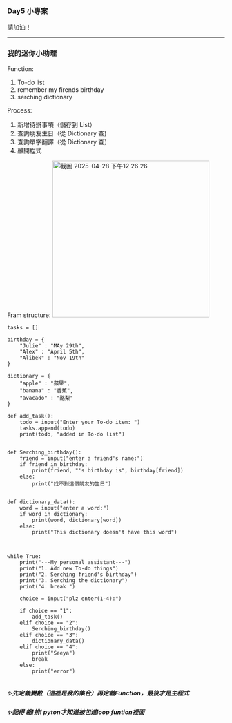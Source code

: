 ### Day5 小專案

請加油！

---
### 我的迷你小助理
Function: 
1. To-do list
2. remember my firends birthday
3. serching dictionary

Process:
1. 新增待辦事項（儲存到 List）
2. 查詢朋友生日（從 Dictionary 查)
3. 查詢單字翻譯（從 Dictionary 查）
4. 離開程式

Fram structure:
<img width="363" alt="截圖 2025-04-28 下午12 26 26" src="https://github.com/user-attachments/assets/19df328a-fae6-4618-8c91-aa4133588361" />

```
tasks = []
    
birthday = {
    "Julie" : "MAy 29th",
    "Alex" : "April 5th",
    "Alibek" : "Nov 19th"
}

dictionary = {
    "apple" : "蘋果",
    "banana" : "香蕉",
    "avacado" : "酪梨"
}

def add_task():
    todo = input("Enter your To-do item: ")
    tasks.append(todo)
    print(todo, "added in To-do list")


def Serching_birthday():
    friend = input("enter a friend's name:")
    if friend in birthday:
        print(friend, "'s birthday is", birthday[friend])
    else:
        print("找不到這個朋友的生日")
    
    
def dictionary_data():
    word = input("enter a word:")
    if word in dictionary:
        print(word, dictionary[word])
    else:
        print("This dictionary doesn't have this word")



while True:
    print("---My personal assistant---")
    print("1. Add new To-do things")
    print("2. Serching friend's birthday")
    print("3. Serching the dictionary")
    print("4. break ")
    
    choice = input("plz enter(1-4):")

    if choice == "1":
        add_task()
    elif choice == "2":
        Serching_birthday()
    elif choice == "3":
        dictionary_data()
    elif choice == "4":
        print("Seeya")
        break
    else:
        print("error")


```
##### ✨先定義變數（這裡是我的集合）再定義Function，最後才是主程式
##### ✨記得 縮!排!  pyton才知道被包進loop funtion裡面




